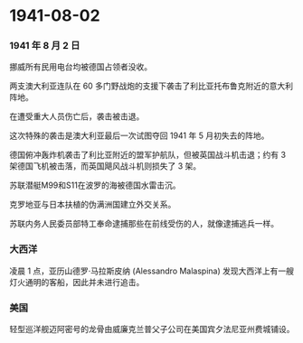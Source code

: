 # 1941-08-02

### 1941 年 8 月 2 日

挪威所有民用电台均被德国占领者没收。

两支澳大利亚连队在 60
多门野战炮的支援下袭击了利比亚托布鲁克附近的意大利阵地。

在遭受重大人员伤亡后，袭击被击退。

这次特殊的袭击是澳大利亚最后一次试图夺回 1941 年 5 月初失去的阵地。

德国俯冲轰炸机袭击了利比亚附近的盟军护航队，但被英国战斗机击退；约有 3
架德国飞机被击落，而英国飓风战斗机则损失了 3 架。

苏联潜艇M99和S11在波罗的海被德国水雷击沉。

克罗地亚与日本扶植的伪满洲国建立外交关系。

苏联内务人民委员部特工奉命逮捕那些在前线受伤的人，就像逮捕逃兵一样。

### 大西洋

凌晨 1 点，亚历山德罗·马拉斯皮纳 (Alessandro Malaspina)
发现大西洋上有一艘灯火通明的客船，因此并未进行追击。

### 美国

轻型巡洋舰迈阿密号的龙骨由威廉克兰普父子公司在美国宾夕法尼亚州费城铺设。